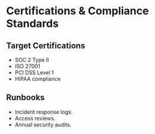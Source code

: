 # Certifications & Compliance Standards

## Target Certifications
- SOC 2 Type II
- ISO 27001
- PCI DSS Level 1
- HIPAA compliance

## Runbooks
- Incident response logs.
- Access reviews.
- Annual security audits.
